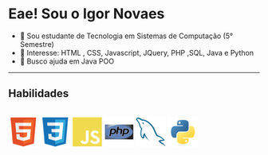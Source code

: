 # Eae! Sou o Igor Novaes 



- 🌱 Sou estudante de Tecnologia em Sistemas de Computação (5° Semestre)
- 🚀 Interesse: HTML , CSS, Javascript, JQuery, PHP ,SQL, Java e Python
- 🤔 Busco ajuda em Java POO 

<hr>

## Habilidades
<div style="display: "Block"><br>
  
  <img align="center" alt="Igor-HTML" height="60" width="60" src="https://raw.githubusercontent.com/devicons/devicon/master/icons/html5/html5-original.svg">
  <img align="center" alt="Igor-CSS" height="60" width="60" src="https://raw.githubusercontent.com/devicons/devicon/master/icons/css3/css3-original.svg">
  <img align="center" alt="Igor-Js" height="60" width="60" src="https://raw.githubusercontent.com/devicons/devicon/master/icons/javascript/javascript-plain.svg">
  <img align="center" alt="Igor-php" height="60" width="60" src="https://raw.githubusercontent.com/devicons/devicon/master/icons/php/php-original.svg">
  <img align="center" alt="Igor-Csharp" height="60" width="60" src="https://raw.githubusercontent.com/devicons/devicon/master/icons/mysql/mysql-original.svg">
  <img align="center" alt="Igor-Python" height="60" width="60" src="https://raw.githubusercontent.com/devicons/devicon/master/icons/python/python-original.svg">
  

</div>
  
  
 

   




